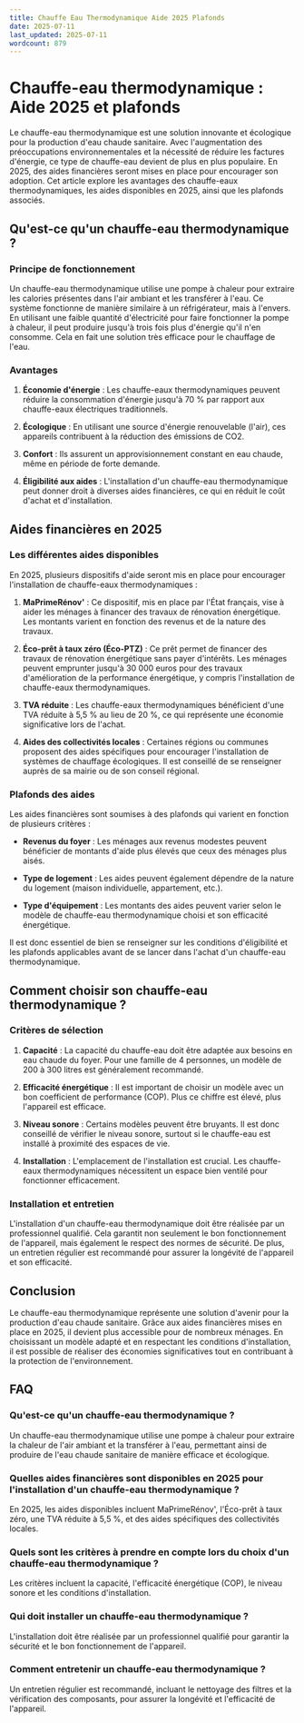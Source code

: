 ```yaml
---
title: Chauffe Eau Thermodynamique Aide 2025 Plafonds
date: 2025-07-11
last_updated: 2025-07-11
wordcount: 879
---
```


# Chauffe-eau thermodynamique : Aide 2025 et plafonds

Le chauffe-eau thermodynamique est une solution innovante et écologique pour la production d'eau chaude sanitaire. Avec l'augmentation des préoccupations environnementales et la nécessité de réduire les factures d'énergie, ce type de chauffe-eau devient de plus en plus populaire. En 2025, des aides financières seront mises en place pour encourager son adoption. Cet article explore les avantages des chauffe-eaux thermodynamiques, les aides disponibles en 2025, ainsi que les plafonds associés.

## Qu'est-ce qu'un chauffe-eau thermodynamique ?

### Principe de fonctionnement

Un chauffe-eau thermodynamique utilise une pompe à chaleur pour extraire les calories présentes dans l'air ambiant et les transférer à l'eau. Ce système fonctionne de manière similaire à un réfrigérateur, mais à l'envers. En utilisant une faible quantité d'électricité pour faire fonctionner la pompe à chaleur, il peut produire jusqu'à trois fois plus d'énergie qu'il n'en consomme. Cela en fait une solution très efficace pour le chauffage de l'eau.

### Avantages

1. **Économie d'énergie** : Les chauffe-eaux thermodynamiques peuvent réduire la consommation d'énergie jusqu'à 70 % par rapport aux chauffe-eaux électriques traditionnels.
   
2. **Écologique** : En utilisant une source d'énergie renouvelable (l'air), ces appareils contribuent à la réduction des émissions de CO2.

3. **Confort** : Ils assurent un approvisionnement constant en eau chaude, même en période de forte demande.

4. **Éligibilité aux aides** : L'installation d'un chauffe-eau thermodynamique peut donner droit à diverses aides financières, ce qui en réduit le coût d'achat et d'installation.

## Aides financières en 2025

### Les différentes aides disponibles

En 2025, plusieurs dispositifs d'aide seront mis en place pour encourager l'installation de chauffe-eaux thermodynamiques :

1. **MaPrimeRénov'** : Ce dispositif, mis en place par l'État français, vise à aider les ménages à financer des travaux de rénovation énergétique. Les montants varient en fonction des revenus et de la nature des travaux.

2. **Éco-prêt à taux zéro (Éco-PTZ)** : Ce prêt permet de financer des travaux de rénovation énergétique sans payer d'intérêts. Les ménages peuvent emprunter jusqu'à 30 000 euros pour des travaux d'amélioration de la performance énergétique, y compris l'installation de chauffe-eaux thermodynamiques.

3. **TVA réduite** : Les chauffe-eaux thermodynamiques bénéficient d'une TVA réduite à 5,5 % au lieu de 20 %, ce qui représente une économie significative lors de l'achat.

4. **Aides des collectivités locales** : Certaines régions ou communes proposent des aides spécifiques pour encourager l'installation de systèmes de chauffage écologiques. Il est conseillé de se renseigner auprès de sa mairie ou de son conseil régional.

### Plafonds des aides

Les aides financières sont soumises à des plafonds qui varient en fonction de plusieurs critères :

- **Revenus du foyer** : Les ménages aux revenus modestes peuvent bénéficier de montants d'aide plus élevés que ceux des ménages plus aisés.
  
- **Type de logement** : Les aides peuvent également dépendre de la nature du logement (maison individuelle, appartement, etc.).

- **Type d'équipement** : Les montants des aides peuvent varier selon le modèle de chauffe-eau thermodynamique choisi et son efficacité énergétique.

Il est donc essentiel de bien se renseigner sur les conditions d'éligibilité et les plafonds applicables avant de se lancer dans l'achat d'un chauffe-eau thermodynamique.

## Comment choisir son chauffe-eau thermodynamique ?

### Critères de sélection

1. **Capacité** : La capacité du chauffe-eau doit être adaptée aux besoins en eau chaude du foyer. Pour une famille de 4 personnes, un modèle de 200 à 300 litres est généralement recommandé.

2. **Efficacité énergétique** : Il est important de choisir un modèle avec un bon coefficient de performance (COP). Plus ce chiffre est élevé, plus l'appareil est efficace.

3. **Niveau sonore** : Certains modèles peuvent être bruyants. Il est donc conseillé de vérifier le niveau sonore, surtout si le chauffe-eau est installé à proximité des espaces de vie.

4. **Installation** : L'emplacement de l'installation est crucial. Les chauffe-eaux thermodynamiques nécessitent un espace bien ventilé pour fonctionner efficacement.

### Installation et entretien

L'installation d'un chauffe-eau thermodynamique doit être réalisée par un professionnel qualifié. Cela garantit non seulement le bon fonctionnement de l'appareil, mais également le respect des normes de sécurité. De plus, un entretien régulier est recommandé pour assurer la longévité de l'appareil et son efficacité.

## Conclusion

Le chauffe-eau thermodynamique représente une solution d'avenir pour la production d'eau chaude sanitaire. Grâce aux aides financières mises en place en 2025, il devient plus accessible pour de nombreux ménages. En choisissant un modèle adapté et en respectant les conditions d'installation, il est possible de réaliser des économies significatives tout en contribuant à la protection de l'environnement.

## FAQ

### Qu'est-ce qu'un chauffe-eau thermodynamique ?

Un chauffe-eau thermodynamique utilise une pompe à chaleur pour extraire la chaleur de l'air ambiant et la transférer à l'eau, permettant ainsi de produire de l'eau chaude sanitaire de manière efficace et écologique.

### Quelles aides financières sont disponibles en 2025 pour l'installation d'un chauffe-eau thermodynamique ?

En 2025, les aides disponibles incluent MaPrimeRénov', l'Éco-prêt à taux zéro, une TVA réduite à 5,5 %, et des aides spécifiques des collectivités locales.

### Quels sont les critères à prendre en compte lors du choix d'un chauffe-eau thermodynamique ?

Les critères incluent la capacité, l'efficacité énergétique (COP), le niveau sonore et les conditions d'installation.

### Qui doit installer un chauffe-eau thermodynamique ?

L'installation doit être réalisée par un professionnel qualifié pour garantir la sécurité et le bon fonctionnement de l'appareil.

### Comment entretenir un chauffe-eau thermodynamique ?

Un entretien régulier est recommandé, incluant le nettoyage des filtres et la vérification des composants, pour assurer la longévité et l'efficacité de l'appareil.
